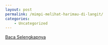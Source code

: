 ```yaml
---
layout: post
permalink: /mimpi-melihat-harimau-di-langit/
categories:
    - Uncategorized
---
```


[Baca Selengkapnya](/06)